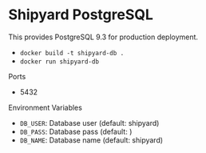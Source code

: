 # Shipyard PostgreSQL

This provides PostgreSQL 9.3 for production deployment.

* `docker build -t shipyard-db .`
* `docker run shipyard-db`

Ports

* 5432

Environment Variables

* `DB_USER`: Database user (default: shipyard)
* `DB_PASS`: Database pass (default: <randomly generated>)
* `DB_NAME`: Database name (default: shipyard)
